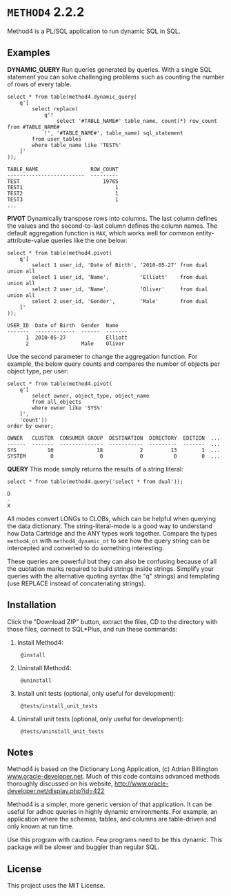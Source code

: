 `METHOD4` 2.2.2
============

Method4 is a PL/SQL application to run dynamic SQL in SQL.

## Examples

**DYNAMIC_QUERY** Run queries generated by queries. With a single SQL statement you can solve challenging problems such as counting the number of rows of every table.

    select * from table(method4.dynamic_query(
        q'[
            select replace(
                q'!
                    select '#TABLE_NAME#' table_name, count(*) row_count from #TABLE_NAME#
                !', '#TABLE_NAME#', table_name) sql_statement
            from user_tables
            where table_name like 'TEST%'
        ]'
    ));
    
    TABLE_NAME                 ROW_COUNT
    -------------------------  ---------
    TEST                           19765
    TEST1                              1
    TEST2                              1
    TEST3                              1
    ...


**PIVOT** Dynamically transpose rows into columns. The last column defines the values and the second-to-last column defines the column names. The default aggregation function is `MAX`, which works well for common entity-attribute-value queries like the one below:

    select * from table(method4.pivot(
        q'[
            select 1 user_id, 'Date of Birth', '2010-05-27' from dual union all
            select 1 user_id, 'Name',          'Elliott'    from dual union all
            select 2 user_id, 'Name',          'Oliver'     from dual union all
            select 2 user_id, 'Gender',        'Male'       from dual
        ]'
    ));

    USER_ID  Date of Birth  Gender  Name
    -------  -------------  ------  -------
          1  2010-05-27             Elliott
          2                 Male    Oliver

Use the second parameter to change the aggregation function. For example, the below query counts and compares the number of objects per object type, per user:

    select * from table(method4.pivot(
        q'[
            select owner, object_type, object_name
            from all_objects
            where owner like 'SYS%'
        ]',
        'count'))
    order by owner;

    OWNER   CLUSTER  CONSUMER GROUP  DESTINATION  DIRECTORY  EDITION  ...
    ------  -------  --------------  -----------  ---------  -------  ...
    SYS          10              18            2         13        1  ...
    SYSTEM        0               0            0          0        0  ...


**QUERY** This mode simply returns the results of a string literal:

    select * from table(method4.query('select * from dual'));
    
    D
    -
    X


All modes convert LONGs to CLOBs, which can be helpful when querying the data dictionary. The string-literal-mode is a good way to understand how Data Cartridge and the ANY types work together. Compare the types `method4_ot` with `method4_dynamic_ot` to see how the query string can be intercepted and converted to do something interesting.

These queries are powerful but they can also be confusing because of all the quotation marks required to build strings inside strings. Simplify your queries with the alternative quoting syntax (the "q" strings) and templating (use REPLACE instead of concatenating strings).

## Installation

Click the "Download ZIP" button, extract the files, CD to the directory with those files, connect to SQL*Plus, and run these commands:

1. Install Method4:

        @install

2. Uninstall Method4:

        @uninstall

3. Install unit tests (optional, only useful for development):

        @tests/install_unit_tests

4. Uninstall unit tests (optional, only useful for development):

        @tests/uninstall_unit_tests

## Notes

Method4 is based on the Dictionary Long Application, (c) Adrian Billington www.oracle-developer.net. Much of this code contains advanced methods thoroughly discussed on his website, http://www.oracle-developer.net/display.php?id=422

Method4 is a simpler, more generic version of that application. It can be useful for adhoc queries in highly dynamic environments. For example, an application where the schemas, tables, and columns are table-driven and only known at run time.

Use this program with caution. Few programs need to be this dynamic. This package will be slower and buggier than regular SQL.

## License

This project uses the MIT License.
